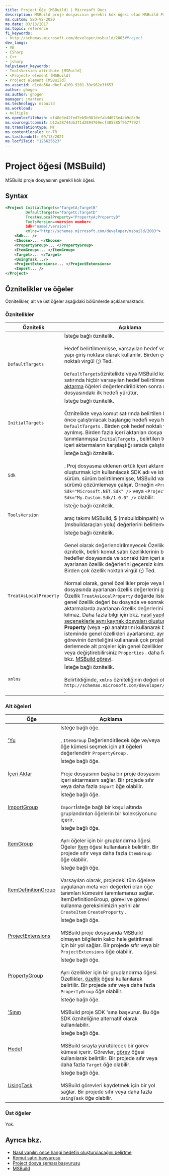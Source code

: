```yaml
---
title: Project Öğe (MSBuild) | Microsoft Docs
description: MSBuild proje dosyasının gerekli kök öğesi olan MSBuild Project öğesi hakkında bilgi edinin.
ms.custom: SEO-VS-2020
ms.date: 03/13/2017
ms.topic: reference
f1_keywords:
- http://schemas.microsoft.com/developer/msbuild/2003#Project
dev_langs:
- VB
- CSharp
- C++
- jsharp
helpviewer_keywords:
- ToolsVersion attribute [MSBuild]
- <Project> element [MSBuild]
- Project element [MSBuild]
ms.assetid: d1cda56a-dbef-4109-9201-39e962e3f653
author: ghogen
ms.author: ghogen
manager: jmartens
ms.technology: msbuild
ms.workload:
- multiple
ms.openlocfilehash: ef40e3e42fed7eb9b981defabdd073e4ab9c8c9e
ms.sourcegitcommit: b12a38744db371d2894769ecf305585f9577792f
ms.translationtype: MT
ms.contentlocale: tr-TR
ms.lasthandoff: 09/13/2021
ms.locfileid: "126625623"
---
```

# <a name="project-element-msbuild"></a>Project öğesi (MSBuild)

MSBuild proje dosyasının gerekli kök öğesi.

## <a name="syntax"></a>Syntax

```xml
<Project InitialTargets="TargetA;TargetB"
         DefaultTargets="TargetC;TargetD"
         TreatAsLocalProperty="PropertyA;PropertyB"
         ToolsVersion=<version number>
         Sdk="name[/version]"
         xmlns="http://schemas.microsoft.com/developer/msbuild/2003">
    <Sdk... />
    <Choose>... </Choose>
    <PropertyGroup>... </PropertyGroup>
    <ItemGroup>... </ItemGroup>
    <Target>... </Target>
    <UsingTask.../>
    <ProjectExtensions>... </ProjectExtensions>
    <Import... />
</Project>
```

## <a name="attributes-and-elements"></a>Öznitelikler ve öğeler

 Öznitelikler, alt ve üst öğeler aşağıdaki bölümlerde açıklanmaktadır.

### <a name="attributes"></a>Öznitelikler

| Öznitelik | Açıklama |
|------------------------| - |
| `DefaultTargets` | İsteğe bağlı öznitelik.<br /><br /> Hedef belirtilmemişse, varsayılan hedef veya hedefler, yapı giriş noktası olarak kullanılır. Birden çok hedef noktalı virgül (;) Ted.<br /><br /> `DefaultTargets`öznitelikte veya MSBuild komut satırında hiçbir varsayılan hedef belirtilmemişse, [içeri aktarma](../msbuild/import-element-msbuild.md) öğeleri değerlendirildikten sonra motor proje dosyasındaki ilk hedefi yürütür. |
| `InitialTargets` | İsteğe bağlı öznitelik.<br /><br /> Öznitelikte veya komut satırında belirtilen hedeflerden önce çalıştırılacak başlangıç hedefi veya hedefleri `DefaultTargets` . Birden çok hedef noktalı virgül ( `;` ) ile ayrılmış. Birden fazla içeri aktarılan dosya tanımlanmışsa `InitialTargets` , belirtilen tüm hedefler içeri aktarmaların karşılaştığı sırada çalıştırılır. |
| `Sdk` | İsteğe bağlı öznitelik. <br /><br /> . Proj dosyasına eklenen örtük Içeri aktarma deyimleri oluşturmak için kullanılacak SDK adı ve isteğe bağlı sürüm. sürüm belirtilmemişse, MSBuild varsayılan sürümü çözümlemeye çalışır.  Örneğin `<Project Sdk="Microsoft.NET.Sdk" />` veya `<Project Sdk="My.Custom.Sdk/1.0.0" />` olabilir. |
| `ToolsVersion` | İsteğe bağlı öznitelik.<br /><br /> araç takımı MSBuild, $ (msbuildbinpath) ve $ (msbuildaraçları yolu) değerlerini belirlemede kullanır. |
| `TreatAsLocalProperty` | İsteğe bağlı öznitelik.<br /><br /> Genel olarak değerlendirilmeyecek Özellik adları. Bu öznitelik, belirli komut satırı özelliklerinin bir proje veya hedefler dosyasında ve sonraki tüm içeri aktarmalarda ayarlanan özellik değerlerini geçersiz kılmasını önler. Birden çok özellik noktalı virgül (;) Ted.<br /><br /> Normal olarak, genel özellikler proje veya hedefler dosyasında ayarlanan özellik değerlerini geçersiz kılar. Özellik `TreatAsLocalProperty` değerde listeleniyorsa, genel özellik değeri bu dosyada ve sonraki tüm içeri aktarmalarda ayarlanan özellik değerlerini geçersiz kılmaz. Daha fazla bilgi için bkz. [nasıl yapılır: farklı seçeneklerle aynı kaynak dosyaları oluşturma](../msbuild/how-to-build-the-same-source-files-with-different-options.md). **Note:**  **-Property** (veya **-p**) anahtarını kullanarak bir komut isteminde genel özellikleri ayarlarsınız. ayrıca, MSBuild görevinin özniteliğini kullanarak çok projeli bir derlemede alt projeler için genel özellikler ayarlayabilir veya değiştirebilirsiniz `Properties` . daha fazla bilgi için bkz. [MSBuild görevi](../msbuild/msbuild-task.md). |
| `xmlns` | İsteğe bağlı öznitelik.<br /><br /> Belirtildiğinde, `xmlns` özniteliğinin değeri olmalıdır `http://schemas.microsoft.com/developer/msbuild/2003` . |

### <a name="child-elements"></a>Alt öğeleri

| Öğe | Açıklama |
| - | - |
| ['Yu](../msbuild/choose-element-msbuild.md) | İsteğe bağlı öğe.<br /><br /> , `ItemGroup` Değerlendirilecek öğe ve/veya öğe kümesi seçmek için alt öğeleri değerlendirir `PropertyGroup` . |
| [İçeri Aktar](../msbuild/import-element-msbuild.md) | İsteğe bağlı öğe.<br /><br /> Proje dosyasının başka bir proje dosyasını içeri aktarmasını sağlar. Bir projede sıfır veya daha fazla `Import` öğe olabilir. |
| [ImportGroup](../msbuild/importgroup-element.md) | İsteğe bağlı öğe.<br /><br /> `Import`İsteğe bağlı bir koşul altında gruplandırılan öğelerin bir koleksiyonunu içerir. |
| [ItemGroup](../msbuild/itemgroup-element-msbuild.md) | İsteğe bağlı öğe.<br /><br /> Ayrı öğeler için bir gruplandırma öğesi. Öğeler [Item](../msbuild/item-element-msbuild.md) öğesi kullanılarak belirtilir. Bir projede sıfır veya daha fazla `ItemGroup` öğe olabilir. |
| [ItemDefinitionGroup](../msbuild/itemdefinitiongroup-element-msbuild.md) | İsteğe bağlı öğe.<br /><br /> Varsayılan olarak, projedeki tüm öğelere uygulanan meta veri değerleri olan öğe tanımları kümesini tanımlamanızı sağlar. ItemDefinitionGroup, görevi ve görevi kullanma gereksinimizin yerini alır `CreateItem` `CreateProperty` . |
| [ProjectExtensions](../msbuild/projectextensions-element-msbuild.md) | İsteğe bağlı öğe.<br /><br /> MSBuild proje dosyasında MSBuild olmayan bilgilerin kalıcı hale getirilmesi için bir yol sağlar. Bir projede sıfır veya bir `ProjectExtensions` öğe olabilir. |
| [PropertyGroup](../msbuild/propertygroup-element-msbuild.md) | İsteğe bağlı öğe.<br /><br /> Ayrı özellikler için bir gruplandırma öğesi. Özellikler, [özellik](../msbuild/property-element-msbuild.md) öğesi kullanılarak belirtilir. Bir projede sıfır veya daha fazla `PropertyGroup` öğe olabilir. |
| ['Sının](../msbuild/sdk-element-msbuild.md) | İsteğe bağlı öğe.<br /><br /> MSBuild proje SDK 'sına başvurur.  Bu öğe SDK özniteliğine alternatif olarak kullanılabilir. |
| [Hedef](../msbuild/target-element-msbuild.md) | İsteğe bağlı öğe.<br /><br /> MSBuild sırayla yürütülecek bir görev kümesi içerir. Görevler, [görev](../msbuild/task-element-msbuild.md) öğesi kullanılarak belirtilir. Bir projede sıfır veya daha fazla `Target` öğe olabilir. |
| [UsingTask](../msbuild/usingtask-element-msbuild.md) | İsteğe bağlı öğe.<br /><br /> MSBuild görevleri kaydetmek için bir yol sağlar. Bir projede sıfır veya daha fazla `UsingTask` öğe olabilir. |

### <a name="parent-elements"></a>Üst öğeler

 Yok.

## <a name="see-also"></a>Ayrıca bkz.

- [Nasıl yapılır: önce hangi hedefin oluşturulacağını belirtme](../msbuild/how-to-specify-which-target-to-build-first.md)
- [Komut satırı başvurusu](../msbuild/msbuild-command-line-reference.md)
- [Project dosya şeması başvurusu](../msbuild/msbuild-project-file-schema-reference.md)
- [MSBuild](../msbuild/msbuild.md)
